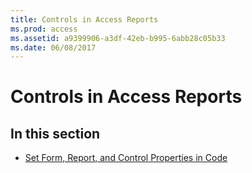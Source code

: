 ```yaml
---
title: Controls in Access Reports
ms.prod: access
ms.assetid: a9399906-a3df-42eb-b995-6abb28c05b33
ms.date: 06/08/2017
---
```



# Controls in Access Reports

## In this section


- [Set Form, Report, and Control Properties in Code](../Reports/set-form-report-and-control-properties-in-code.md)
    

